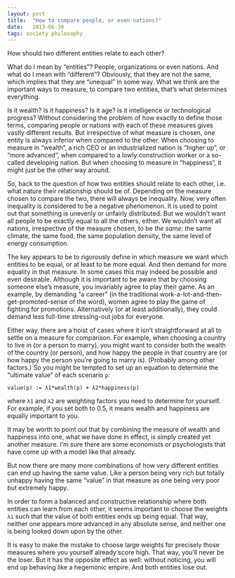 ```yaml
---
layout: post
title:  "How to compare people, or even nations?"
date:   2013-06-30
tags: society philosophy
---
```


How should two different entities relate to each other?

What do I mean by “entities”? People, organizations or even nations. And what do I mean with “different”? Obviously, that they are not the same, which implies that they are “unequal” in some way. What we think are the important ways to measure, to compare two entities, that’s what determines everything.

Is it wealth? Is it happiness? Is it age? Is it intelligence or technological progress? Without considering the problem of how exactly to define those terms, comparing people or nations with each of these measures gives vastly different results. But irrespective of what measure is chosen, one entity is always inferior when compared to the other. When choosing to measure in “wealth”, a rich CEO or an industrialized nation is “higher up”, or “more advanced”, when compared to a lowly construction worker or a so-called developing nation. But when choosing to measure in “happiness”, it might just be the other way around.

So, back to the question of how two entities should relate to each other, i.e. what nature their relationship should be of. Depending on the measure chosen to compare the two, there will always be inequality. Now, very often inequality is considered to be a negative phenomenon. It is used to point out that something is unevenly or unfairly distributed. But we wouldn’t want all people to be exactly equal to all the others, either. We wouldn’t want all nations, irrespective of the measure chosen, to be *the same*: the same climate, the same food, the same population density, the same level of energy consumption.

The key appears to be to rigorously define in which measure we want which entities to be equal, or at least to be more equal. And then demand for more equality in that measure. In some cases this may indeed be possible and even desirable. Although it is important to be aware that by choosing someone else’s measure, you invariably agree to play their game. As an example, by demanding “a career” (in the traditional work-a-lot-and-then-get-promoted-sense of the word), women agree to play the game of fighting for promotions. Alternatively (or at least additionally), they could demand less full-time stressing-out jobs for everyone.

Either way, there are a hoist of cases where it isn’t straightforward at all to settle on a measure for comparison. For example, when choosing a country to live in (or a person to marry), you might want to consider both the wealth of the country (or person), and how happy the people in that country are (or how happy the person you’re going to marry is). (Probably among other factors.) So you might be tempted to set up an equation to determine the “ultimate value” of each scenario `p`:

    value(p) := λ1*wealth(p) + λ2*happiness(p)

where `λ1` and `λ2` are weighting factors you need to determine for yourself. For example, if you set both to 0.5, it means wealth and happiness are equally important to you.

It may be worth to point out that by combining the measure of wealth and happiness into one, what we have done in effect, is simply created yet another measure. I’m sure there are some economists or psychologists that have come up with a model like that already.

But now there are many more combinations of how very different entities can end up having the same value. Like a person being very rich but totally unhappy having the same “value” in that measure as one being very poor but extremely happy.

In order to form a balanced and constructive relationship where both entities can learn from each other, it seems important to choose the weights `λi` such that the value of both entities ends up being equal. That way, neither one appears more advanced in any absolute sense, and neither one is being looked down upon by the other.

It is easy to make the mistake to choose large weights for precisely those measures where you yourself already score high. That way, you’ll never be the loser. But it has the opposite effect as well: without noticing, you will end up behaving like a hegemonic empire. And both entities lose out.
